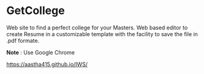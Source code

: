 # GetCollege
Web site to find a perfect college for your Masters.
Web based editor to create Resume in a customizable template with the facility to save the file in .pdf formate.  

**Note** : Use Google Chrome

https://aastha415.github.io/IWS/
